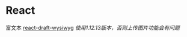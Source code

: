 # React
富文本 [react-draft-wysiwyg](https://www.npmjs.com/package/react-draft-wysiwyg)
 *使用1.12.13版本，否则上传图片功能会有问题*

 